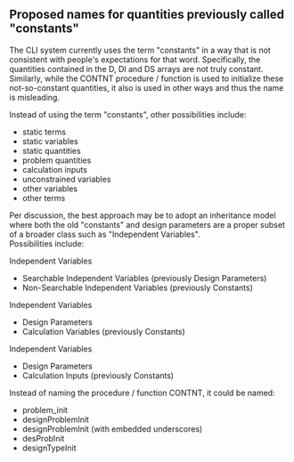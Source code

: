 ## Proposed names for quantities previously called "constants"

The CLI system currently uses the term "constants" in a way that is not consistent with people's expectations for that word. 
Specifically, the quantities contained in the D, DI and DS arrays are not truly constant. 
Similarly, while the CONTNT procedure / function is used to initialize these not-so-constant quantities, 
it also is used in other ways and thus the name is misleading.

Instead of using the term "constants", other possibilities include:
 * static terms
 * static variables
 * static quantities
 * problem quantities
 * calculation inputs
 * unconstrained variables
 * other variables
 * other terms
 
 Per discussion, the best approach may be to adopt an inheritance model where both the
 old "constants" and design parameters are a proper subset of a broader class such as "Independent Variables".   
 Possibilities include: 

Independent Variables
 * Searchable Independent Variables      (previously Design Parameters)
 * Non-Searchable Independent Variables  (previously Constants)

Independent Variables
 * Design Parameters
 * Calculation Variables  (previously Constants)

Independent Variables
 * Design Parameters
 * Calculation Inputs  (previously Constants)   


Instead of naming the procedure / function CONTNT, it could be named:
 * problem_init
 * designProblemInit
 * designProblemInit  (with embedded underscores)
 * desProbInit
 * designTypeInit
 
  